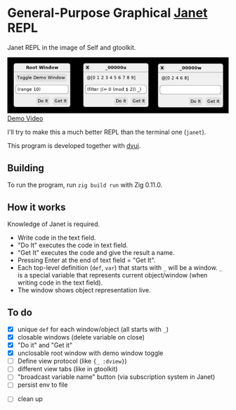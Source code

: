 # General-Purpose Graphical [Janet](https://janet-lang.org/) REPL

Janet REPL in the image of Self and gtoolkit.

![screenshot of the application](screenshot.png)  
[Demo Video](https://www.1a-insec.net/blog/20-janet-graphical-repl/)

I'll try to make this a much better REPL than the terminal one (`janet`).

This program is developed together with [dvui](https://github.com/david-vanderson/dvui).

## Building

To run the program, run `zig build run` with Zig 0.11.0.

## How it works

Knowledge of Janet is required.

- Write code in the text field.
- "Do It" executes the code in text field.
- "Get It" executes the code and give the result a name.
- Pressing Enter at the end of text field = "Get It".
- Each top-level definition (`def`, `var`) that starts with `_` will be a window. `_` is a special variable that represents current object/window (when writing code in the text field).
- The window shows object representation live.

## To do

- [x] unique `def` for each window/object (all starts with `_`)
- [x] closable windows (delete variable on close)
- [x] "Do it" and "Get it"
- [x] unclosable root window with demo window toggle
- [ ] Define view protocol (like `{_ :dview}`)
- [ ] different view tabs (like in gtoolkit)
- [ ] "broadcast variable name" button (via subscription system in Janet)
- [ ] persist env to file
<!-- - [ ] show stdout/stderr in window somehow -->
- [ ] clean up
